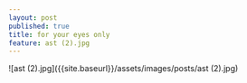 ```yaml
---
layout: post
published: true
title: for your eyes only
feature: ast (2).jpg
---
```


![ast (2).jpg]({{site.baseurl}}/assets/images/posts/ast (2).jpg)
